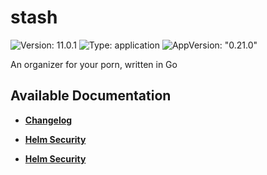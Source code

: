 # stash

![Version: 11.0.1](https://img.shields.io/badge/Version-11.0.1-informational?style=flat-square) ![Type: application](https://img.shields.io/badge/Type-application-informational?style=flat-square) ![AppVersion: "0.21.0"](https://img.shields.io/badge/AppVersion-"0.21.0"-informational?style=flat-square)

An organizer for your porn, written in Go

## Available Documentation

- [**Changelog**](CHANGELOG)

- [**Helm Security**](container-security)

- [**Helm Security**](helm-security)

